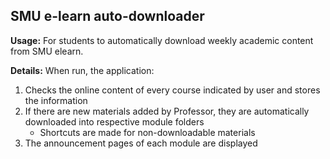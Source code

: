 ## SMU e-learn auto-downloader

**Usage:**
For students to automatically download weekly academic content from SMU elearn.

**Details:**
When run, the application:
  1. Checks the online content of every course indicated by user and stores the information
  2. If there are new materials added by Professor, they are automatically downloaded into respective module folders
     - Shortcuts are made for non-downloadable materials
  3. The announcement pages of each module are displayed
